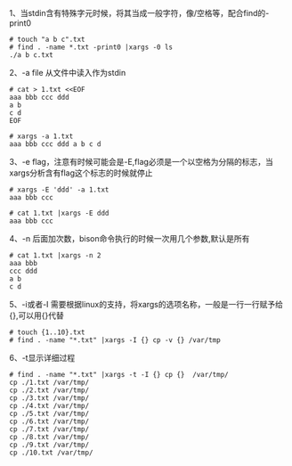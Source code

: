 1、当stdin含有特殊字元时候，将其当成一般字符，像/空格等，配合find的-print0  
```
# touch "a b c".txt
# find . -name *.txt -print0 |xargs -0 ls
./a b c.txt
```

2、-a file 从文件中读入作为stdin  
```
# cat > 1.txt <<EOF
aaa bbb ccc ddd
a b 
c d
EOF

# xargs -a 1.txt
aaa bbb ccc ddd a b c d
```  

3、-e flag，注意有时候可能会是-E,flag必须是一个以空格为分隔的标志，当xargs分析含有flag这个标志的时候就停止  
```
# xargs -E 'ddd' -a 1.txt 
aaa bbb ccc

# cat 1.txt |xargs -E ddd
aaa bbb ccc
```  

4、-n 后面加次数，bison命令执行的时候一次用几个参数,默认是所有
```
# cat 1.txt |xargs -n 2
aaa bbb
ccc ddd
a b
c d
```  

5、-i或者-I 需要根据linux的支持，将xargs的选项名称，一般是一行一行赋予给{},可以用{}代替  
```
# touch {1..10}.txt
# find . -name "*.txt" |xargs -I {} cp -v {} /var/tmp
```  

6、-t显示详细过程  
```
# find . -name "*.txt" |xargs -t -I {} cp {}  /var/tmp/
cp ./1.txt /var/tmp/ 
cp ./2.txt /var/tmp/ 
cp ./3.txt /var/tmp/ 
cp ./4.txt /var/tmp/ 
cp ./5.txt /var/tmp/ 
cp ./6.txt /var/tmp/ 
cp ./7.txt /var/tmp/ 
cp ./8.txt /var/tmp/ 
cp ./9.txt /var/tmp/ 
cp ./10.txt /var/tmp/ 
```  
